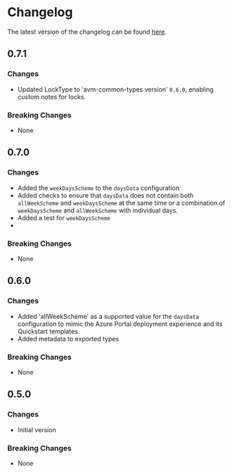 # Changelog

The latest version of the changelog can be found [here](https://github.com/Azure/bicep-registry-modules/blob/main/avm/res/dev-ops-infrastructure/pool/CHANGELOG.md).

## 0.7.1

### Changes

- Updated LockType to 'avm-common-types version' `0.6.0`, enabling custom notes for locks.

### Breaking Changes

- None

## 0.7.0

### Changes

- Added the `weekDaysScheme` to the `daysData` configuration
- Added checks to ensure that `daysData` does not contain both `allWeekScheme` and `weekDaysScheme` at the same time or a combination of `weekDaysScheme` and `allWeekScheme` with individual days.
- Added a test for `weekDaysScheme`
-
### Breaking Changes

- None

## 0.6.0

### Changes

- Added 'allWeekScheme' as a supported value for the `daysData` configuration to mimic the Azure Portal deployment experience and its Quickstart templates.
- Added metadata to exported types

### Breaking Changes

- None

## 0.5.0

### Changes

- Initial version

### Breaking Changes

- None
